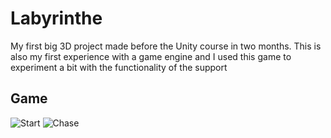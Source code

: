 # Labyrinthe

My first big 3D project made before the Unity course in two months. This is also my first experience with a game engine and I used this game to experiment a bit with the functionality of the support

## Game

![Start](./Gifs/Start.gif)
![Chase](./Gifs/Chase.gif)
